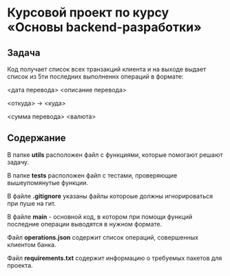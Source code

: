 # **Курсовой проект по курсу «Основы backend-разработки»**
## Задача
Код получает список всех транзакций клиента и на выходе выдает список из 5ти последних выполненнх операций в формате:

<дата перевода> <описание перевода>

<откуда> -> <куда>

<сумма перевода> <валюта>
## Содержание
В папке **utils** расположен файл с функциями, которые помогают решают задачу.

В папке **tests** расположен файл с тестами, проверяющие вышеупомянутые функции.

В файле **.gitignore** указаны файлы котороые должны игнорироваться при пуше на гит.

В файле **main** - основной код, в котором при помощи функций последние операции выводятся в нужном формате.

Файл **operations.json** содержит список операций, совершенных клиентом банка.

Файл **requirements.txt** содержит информацию о требуемых пакетов для проекта.